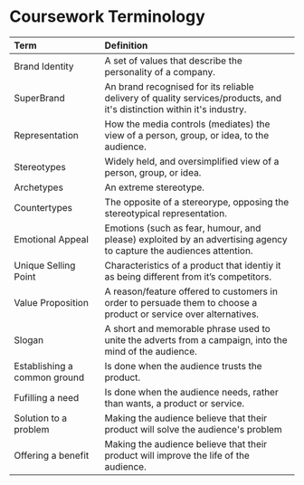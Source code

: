 # Coursework Terminology

| Term                         | Definition                                                                                                             |
| :--------------------------- | :--------------------------------------------------------------------------------------------------------------------- |
| Brand Identity               | A set of values that describe the personality of a company.                                                            |
| SuperBrand                   | An brand recognised for its reliable delivery of quality services/products, and it's distinction within it's industry. |
| Representation               | How the media controls (mediates) the view of a person, group, or idea, to the audience.                               |
| Stereotypes                  | Widely held, and oversimplified view of a person, group, or idea.                                                      |
| Archetypes                   | An extreme stereotype.                                                                                                 |
| Countertypes                 | The opposite of a stereorype, opposing the stereotypical representation.                                               |
| Emotional Appeal             | Emotions (such as fear, humour, and please) exploited by an advertising agency to capture the audiences attention.     |
| Unique Selling Point         | Characteristics of a product that identiy it as being different from it’s competitors.                                 |
| Value Proposition            | A reason/feature offered to customers in order to persuade them to choose a product or service over alternatives.      |
| Slogan                       | A short and memorable phrase used to unite the adverts from a campaign, into the mind of the audience.                 |
| Establishing a common ground | Is done when the audience trusts the product.                                                                          |
| Fufilling a need             | Is done when the audience needs, rather than wants, a product or service.                                              |
| Solution to a problem        | Making the audience believe that their product will solve the audience's problem                                       |
| Offering a benefit           | Making the audience believe that their product will improve the life of the audience.                                  |
